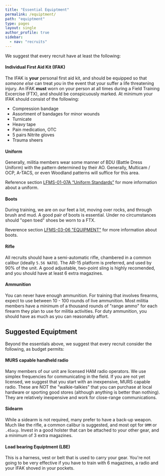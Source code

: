 ```yaml
---
title: "Essential Equiptment"
permalink: /equiptment/
path: "equiptment"
type: pages
layout: single
author_profile: true
sidebar:
  - nav: "recruits"
---
```


We suggest that every recruit have at least the following:

#### Individual First Aid Kit (IFAK)
The IFAK is **your** personal first aid kit, and should be equipped so that _someone else_ can treat _you_ in the event that your suffer a life threatening injury. An IFAK **must** worn on your person at all times during a Field Training Excercise (FTX), and should be conspicuously marked. At minimum your IFAK should consist of the following:
* Compression bandage
* Assortment of bandages for minor wounds
* Turnicate
* Heavy tape
* Pain medication, OTC
* 5 pairs Nitrite gloves
* Trauma sheers

#### Uniform

Generally, militia members wear some manner of BDU (Battle Dress Uniform) with the pattern determined by their AO. Generally,  Multicam / OCP, A-TACS, or even Woodland patterns will suffice for this area.

Reference section [LFMS-01-07A “Uniform Standards”][standards] for more information about a uniform. 

#### Boots

During training, we are on our feet a lot, moving over rocks, and through brush and mud. A good pair of boots is essential. Under no circumstances should "open toed" shoes be worn to a FTX.

Reverence section [LFMS-03-06 "EQUIPMENT"][standards] for more information about boots.

#### Rifle

All recruits should have a semi-automatic rifle, chambered in a common calibur (ideally `5.56 NATO`). The AR-15 platform is preferred, and used by 90% of the unit. A good adjustable, two-point sling is highly recomended, and you should have at least 6 extra magazines.

#### Ammunition

You can never have enough ammunition. For training that involves firearms, expect to use between 10 - 100 rounds of live ammunition. Most militia members have a minimum of a thousand rounds of "range ammo" for each firearm they plan to use for militia activities. For duty ammunition, you should have as much as you can reasonably affort. 

## Suggested Equiptment

Beyond the essentials above, we suggest that every recruit consider the following, as budget permits:

#### MURS capable handheld radio

Many members of our unit are licensed HAM radio operators. We use simplex frequencies for communicating in the field. If you are not yet licensed, we suggest that you start with an inexpensive, MURS capable radio. These are NOT the "walkie-talkies" that you can purchase at local hardware or sporting good stores (although anything is better than nothing). They are relatively inexpensive and work for close-range communications.

#### Sidearm

While a sidearm is not required, many prefer to have a back-up weapon. Much like the rifle, a common calibur is suggested, and most opt for `9MM` or `.45acp`. Invest in a good holster that can be attached to your other gear, and a minimum of 3 extra magazines.

#### Load bearing Equiptment (LBE)

This is a harness, vest or belt that is used to carry your gear. You're not going to be very effective if you have to train with 6 magazines, a radio and your IFAK shoved in your pockets.

[standards]: /assets/pdf/Light_Foot_Militia_Standards_2014.pdf